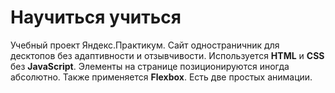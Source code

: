 # Научиться учиться

Учебный проект Яндекс.Практикум. Сайт одностраничник для десктопов без адаптивности и отзывчивости.
Используется **HTML** и **CSS** без **JavaScript**.
Элементы на странице позиционируются иногда абсолютно. Также применяется **Flexbox**.
Есть две простых анимации.
